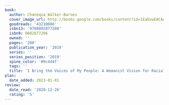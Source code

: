 ```yaml
---
book:
  author: Chanequa Walker-Barnes
  cover_image_url: http://books.google.com/books/content?id=1EaUvwEACAAJ&printsec=frontcover&img=1&zoom=1&source=gbs_api
  goodreads: '43210086'
  isbn13: '9780802877208'
  isbn9: 0802877206
  owned: ''
  pages: '280'
  publication_year: '2019'
  series: ''
  series_position: '2019'
  spine_color: '#9c4d4f'
  tags: ''
  title: 'I Bring the Voices of My People: A Womanist Vision for Racial Reconciliation'
plan:
  date_added: 2023-01-01
review:
  date_read: '2020-12-26'
  rating: '5'
---
```

